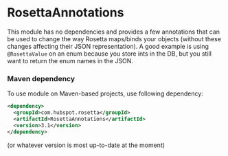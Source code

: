 # RosettaAnnotations

This module has no dependencies and provides a few annotations that can be used to change the way Rosetta maps/binds your objects (without these changes affecting their JSON representation). A good example is using `@RosettaValue` on an enum because you store ints in the DB, but you still want to return the enum names in the JSON.

### Maven dependency

To use module on Maven-based projects, use following dependency:

```xml
<dependency>
  <groupId>com.hubspot.rosetta</groupId>
  <artifactId>RosettaAnnotations</artifactId>
  <version>3.1</version>
</dependency>
```

(or whatever version is most up-to-date at the moment)
